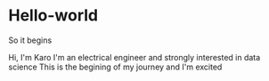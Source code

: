 # Hello-world
So it begins

Hi, I'm Karo
I'm an electrical engineer and strongly interested in data science
This is the begining of my journey and I'm excited
